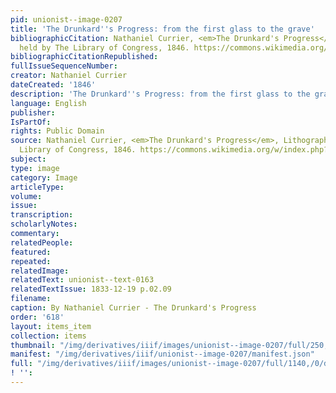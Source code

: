 ```yaml
---
pid: unionist--image-0207
title: 'The Drunkard''s Progress: from the first glass to the grave'
bibliographicCitation: Nathaniel Currier, <em>The Drunkard's Progress</em>, Lithograph,
  held by The Library of Congress, 1846. https://commons.wikimedia.org/w/index.php?curid=4174669
bibliographicCitationRepublished: 
fullIssueSequenceNumber: 
creator: Nathaniel Currier
dateCreated: '1846'
description: 'The Drunkard''s Progress: from the first glass to the grave'
language: English
publisher: 
IsPartOf: 
rights: Public Domain
source: Nathaniel Currier, <em>The Drunkard's Progress</em>, Lithograph, held by The
  Library of Congress, 1846. https://commons.wikimedia.org/w/index.php?curid=4174669
subject: 
type: image
category: Image
articleType: 
volume: 
issue: 
transcription: 
scholarlyNotes: 
commentary: 
relatedPeople: 
featured: 
repeated: 
relatedImage: 
relatedText: unionist--text-0163
relatedTextIssue: 1833-12-19 p.02.09
filename: 
caption: By Nathaniel Currier - The Drunkard's Progress
order: '618'
layout: items_item
collection: items
thumbnail: "/img/derivatives/iiif/images/unionist--image-0207/full/250,/0/default.jpg"
manifest: "/img/derivatives/iiif/unionist--image-0207/manifest.json"
full: "/img/derivatives/iiif/images/unionist--image-0207/full/1140,/0/default.jpg"
! '': 
---
```

